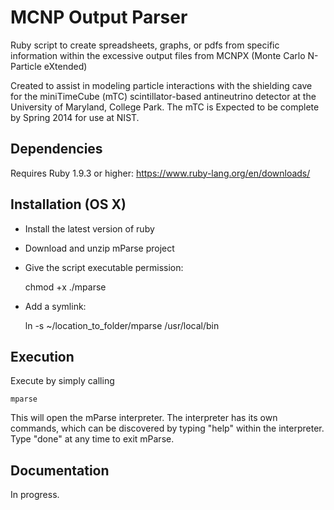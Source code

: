 MCNP Output Parser
===

Ruby script to create spreadsheets, graphs, or pdfs from specific information within the excessive output files from MCNPX (Monte Carlo N-Particle eXtended) 

Created to assist in modeling particle interactions with the shielding cave for the miniTimeCube (mTC) scintillator-based antineutrino detector at the University of Maryland, College Park. The mTC is Expected to be complete by Spring 2014 for use at NIST.

Dependencies
------------
Requires Ruby 1.9.3 or higher: https://www.ruby-lang.org/en/downloads/

Installation (OS X)
---------
- Install the latest version of ruby
- Download and unzip mParse project
- Give the script executable permission: 


	chmod +x ./mparse


- Add a symlink:


	ln -s ~/location_to_folder/mparse /usr/local/bin



Execution
---------
Execute by simply calling

	mparse

This will open the mParse interpreter. The interpreter has its own commands, which can be discovered by typing "help" within the interpreter.
Type "done" at any time to exit mParse. 

Documentation
-------------
In progress.

